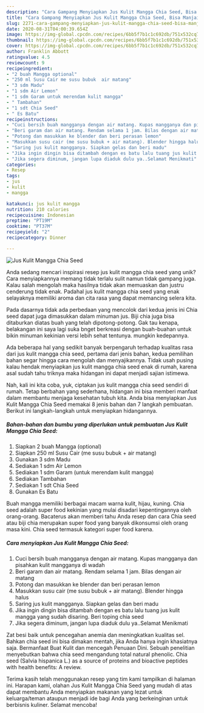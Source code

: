 ```yaml
---
description: "Cara Gampang Menyiapkan Jus Kulit Mangga Chia Seed, Bisa Manjain Lidah"
title: "Cara Gampang Menyiapkan Jus Kulit Mangga Chia Seed, Bisa Manjain Lidah"
slug: 2271-cara-gampang-menyiapkan-jus-kulit-mangga-chia-seed-bisa-manjain-lidah
date: 2020-08-31T04:00:39.654Z
image: https://img-global.cpcdn.com/recipes/6bb5f7b1c1c692db/751x532cq70/jus-kulit-mangga-chia-seed-foto-resep-utama.jpg
thumbnail: https://img-global.cpcdn.com/recipes/6bb5f7b1c1c692db/751x532cq70/jus-kulit-mangga-chia-seed-foto-resep-utama.jpg
cover: https://img-global.cpcdn.com/recipes/6bb5f7b1c1c692db/751x532cq70/jus-kulit-mangga-chia-seed-foto-resep-utama.jpg
author: Franklin Abbott
ratingvalue: 4.5
reviewcount: 9
recipeingredient:
- "2 buah Mangga optional"
- "250 ml Susu Cair me susu bubuk  air matang"
- "3 sdm Madu"
- "1 sdm Air Lemon"
- "1 sdm Garam untuk merendam kulit mangga"
- " Tambahan"
- "1 sdt Chia Seed"
- " Es Batu"
recipeinstructions:
- "Cuci bersih buah mangganya dengan air matang. Kupas mangganya dan pisahkan kulit mangganya di wadah"
- "Beri garam dan air matang. Rendam selama 1 jam. Bilas dengan air matang"
- "Potong dan masukkan ke blender dan beri perasan lemon"
- "Masukkan susu cair (me susu bubuk + air matang). Blender hingga halus"
- "Saring jus kulit mangganya. Siapkan gelas dan beri madu"
- "Jika ingin dingin bisa ditambah dengan es batu lalu tuang jus kulit mangga yang sudah disaring. Beri toping chia seed"
- "Jika segera diminum, jangan lupa diaduk dulu ya..Selamat Menikmati"
categories:
- Resep
tags:
- jus
- kulit
- mangga

katakunci: jus kulit mangga 
nutrition: 210 calories
recipecuisine: Indonesian
preptime: "PT19M"
cooktime: "PT37M"
recipeyield: "2"
recipecategory: Dinner

---
```



![Jus Kulit Mangga Chia Seed](https://img-global.cpcdn.com/recipes/6bb5f7b1c1c692db/751x532cq70/jus-kulit-mangga-chia-seed-foto-resep-utama.jpg)

Anda sedang mencari inspirasi resep jus kulit mangga chia seed yang unik? Cara menyiapkannya memang tidak terlalu sulit namun tidak gampang juga. Kalau salah mengolah maka hasilnya tidak akan memuaskan dan justru cenderung tidak enak. Padahal jus kulit mangga chia seed yang enak selayaknya memiliki aroma dan cita rasa yang dapat memancing selera kita.

Pada dasarnya tidak ada perbedaan yang mencolok dari kedua jenis ini Chia seed dapat juga dimasukkan dalam minuman jus. Biji chia juga bisa ditaburkan diatas buah yang telah dipotong-potong. Gak tau kenapa, belakangan ini saya lagi suka bnget berkreasi dengan buah-buahan untuk bikin minuman kekinian versi lebih sehat tentunya. mungkin kedepannya.

Ada beberapa hal yang sedikit banyak berpengaruh terhadap kualitas rasa dari jus kulit mangga chia seed, pertama dari jenis bahan, kedua pemilihan bahan segar hingga cara mengolah dan menyajikannya. Tidak usah pusing kalau hendak menyiapkan jus kulit mangga chia seed enak di rumah, karena asal sudah tahu triknya maka hidangan ini dapat menjadi sajian istimewa.


Nah, kali ini kita coba, yuk, ciptakan jus kulit mangga chia seed sendiri di rumah. Tetap berbahan yang sederhana, hidangan ini bisa memberi manfaat dalam membantu menjaga kesehatan tubuh kita. Anda bisa menyiapkan Jus Kulit Mangga Chia Seed memakai 8 jenis bahan dan 7 langkah pembuatan. Berikut ini langkah-langkah untuk menyiapkan hidangannya.

<!--inarticleads1-->

##### Bahan-bahan dan bumbu yang diperlukan untuk pembuatan Jus Kulit Mangga Chia Seed:

1. Siapkan 2 buah Mangga (optional)
1. Siapkan 250 ml Susu Cair (me susu bubuk + air matang)
1. Gunakan 3 sdm Madu
1. Sediakan 1 sdm Air Lemon
1. Sediakan 1 sdm Garam (untuk merendam kulit mangga)
1. Sediakan  Tambahan
1. Sediakan 1 sdt Chia Seed
1. Gunakan  Es Batu


Buah mangga memiliki berbagai macam warna kulit, hijau, kuning. Chia seed adalah super food kekinian yang mulai disadari kepentingannya oleh orang-orang. Bacaterus akan memberi tahu Anda resep dan cara Chia seed atau biji chia merupakan super food yang banyak dikonsumsi oleh orang masa kini. Chia seed termasuk kategori super food karena. 

<!--inarticleads2-->

##### Cara menyiapkan Jus Kulit Mangga Chia Seed:

1. Cuci bersih buah mangganya dengan air matang. Kupas mangganya dan pisahkan kulit mangganya di wadah
1. Beri garam dan air matang. Rendam selama 1 jam. Bilas dengan air matang
1. Potong dan masukkan ke blender dan beri perasan lemon
1. Masukkan susu cair (me susu bubuk + air matang). Blender hingga halus
1. Saring jus kulit mangganya. Siapkan gelas dan beri madu
1. Jika ingin dingin bisa ditambah dengan es batu lalu tuang jus kulit mangga yang sudah disaring. Beri toping chia seed
1. Jika segera diminum, jangan lupa diaduk dulu ya..Selamat Menikmati


Zat besi baik untuk pencegahan anemia dan meningkatkan kualitas sel. Bahkan chia seed ini bisa dimakan mentah, jika Anda hanya ingin khasiatnya saja. Bermanfaat Buat Kulit dan mencegah Penuaan Dini. Sebuah penelitian menyebutkan bahwa chia seed mengandung total natural phenolic. Chia seed (Salvia hispanica L.) as a source of proteins and bioactive peptides with health benefits: A review. 

Terima kasih telah menggunakan resep yang tim kami tampilkan di halaman ini. Harapan kami, olahan Jus Kulit Mangga Chia Seed yang mudah di atas dapat membantu Anda menyiapkan makanan yang lezat untuk keluarga/teman ataupun menjadi ide bagi Anda yang berkeinginan untuk berbisnis kuliner. Selamat mencoba!
